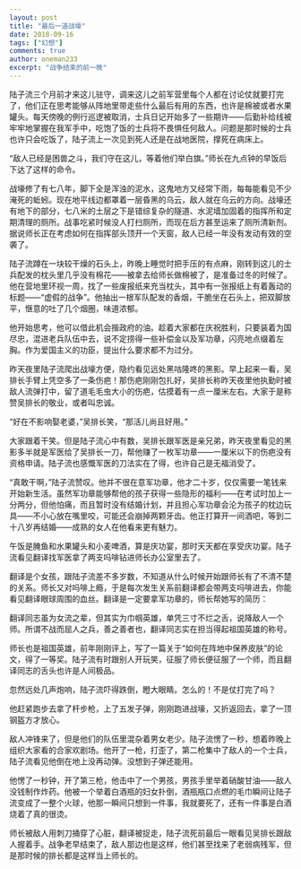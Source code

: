 ```yaml
---
layout: post
title: "最后一道战壕"
date: 2018-09-16
tags: ["幻想"]
comments: true
author: oneman233
excerpt: "战争结束的前一晚"
---
```


陆子流三个月前才来这儿驻守，调来这儿之前军营里每个人都在讨论仗就要打完了，他们正在思考能够从阵地里带走些什么最后有用的东西，也许是棉被或者水果罐头。每天傍晚的例行巡逻被取消，士兵日记开始多了一些期许——后勤补给线被牢牢地掌握在我军手中，吃饱了饭的士兵将不畏惧任何敌人。问题是那时候的士兵也许只会吃饭了，陆子流上一次见到死人还是在战地医院，撑死在病床上。

“敌人已经是困兽之斗，我们守在这儿，等着他们举白旗。”师长在九点钟的早饭后下达了这样的命令。

战壕修了有七八年，脚下全是浑浊的泥水，这鬼地方又经常下雨，每每能看见不少淹死的蚯蚓。现在地平线边都罩着一层昏黑的乌云，敌人就在乌云的方向。战壕还有地下的部分，七八米的土层之下是错综复杂的隧道、水泥墙加固着的指挥所和定期清理的厕所。战事吃紧时候没人打扫厕所，而现在后方甚至运来了厕所清新剂。据说师长正在考虑如何在指挥部头顶开一个天窗，敌人已经一年没有发动有效的空袭了。

陆子流蹲在一块较干燥的石头上，昨晚上睡觉时把手压的有点麻，刚转到这儿的士兵配发的枕头里几乎没有棉花——被拿去给师长做棉被了，是准备过冬的时候了。他在营地里环视一周，找了一些废报纸来充当枕头，其中有一张报纸上有着轰动的标题——“虚假的战争”。他抽出一根军队配发的香烟，干脆坐在石头上，把双脚放平，惬意的吐了几个烟圈，味道浓郁。

他开始思考，他可以借此机会揩政府的油。趁着大家都在庆祝胜利，只要装着为国尽忠，混进老兵队伍中去，说不定捞得一些补偿金以及军功章，闪亮地点缀着左胸。作为爱国主义的功臣，提出什么要求都不为过分。

昨天夜里陆子流爬出战壕方便，隐约看见远处黑咕隆咚的黑影。早上起来一看，吴排长手臂上凭空多了一条伤疤！那伤疤刚刚包扎好，吴排长称昨天夜里他执勤时被敌人流弹打中，留了道毛毛虫大小的伤疤，估摸着有一点一厘米左右。大家于是称赞吴排长的敬业，或者叫忠诚。

“好在不影响娶老婆，”吴排长笑，“那活儿尚且好用。”

大家跟着干笑。但是陆子流心中有数，吴排长跟军医是亲兄弟，昨天夜里看见的黑影多半就是军医给了吴排长一刀，帮他赚了一枚军功章——一厘米以下的伤疤没有资格申请。陆子流也感慨军医的刀法实在了得，也许自己是无福消受了。

“真敢干啊，”陆子流赞叹。他并不很在意军功章，他才二十岁，仅仅需要一笔钱来开始新生活。虽然军功章能够帮他的孩子获得一些隐形的福利——在考试时加上一分两分，但他怕痛，而且暂时没有结婚计划，并且担心军功章会沦为孩子的枕边玩具——不小心放在嘴里咬，可能还会崩掉两颗牙齿。他正打算开一间酒吧，等到二十八岁再结婚——成熟的女人在他看来更有魅力。

午饭是腌鱼和水果罐头和小麦啤酒，算是庆功宴，那时天天都在享受庆功宴。陆子流看见翻译找军医拿了两支吗啡钻进师长办公室里去了。

翻译是个女孩，跟陆子流差不多岁数，不知道从什么时候开始跟师长有了不清不楚的关系。师长又对吗啡上瘾，于是每次发生关系前翻译都会带两支吗啡进去，你能看见翻译眼球周围的血丝。翻译是一定要拿军功章的，师长帮她写的简历：

翻译同志虽为女流之辈，但其实为巾帼英雄，单凭三寸不烂之舌，说降敌人一个师。所谓不战而屈人之兵，善之善者也，翻译同志实在担当得起祖国英雄的称号。

师长也是祖国英雄，前年刚刚评上，写了一篇关于“如何在阵地中保养皮肤”的论文，得了一等奖。陆子流有时跟别人开玩笑，征服了师长便征服了一个师，而且翻译同志的舌头也许是人间极品。

忽然远处几声炮响，陆子流吓得跌倒，瞪大眼睛。怎么的！不是仗打完了吗？

他赶紧跑步去拿了杆步枪，上了五发子弹，刚刚跑进战壕，又折返回去，拿了一顶钢盔方才放心。

敌人冲锋来了，但是他们的队伍里混杂着男女老少。陆子流愣了一秒，想着昨晚上组织大家看的合家欢剧场。他开了一枪，打歪了，第二枪集中了敌人的一个士兵，陆子流看见他倒在地上没再动弹。没想到子弹还能用。

他愣了一秒钟，开了第三枪，他击中了一个男孩，男孩手里举着硝酸甘油——敌人没钱制作炸药。他被一个举着白酒瓶的妇女扑倒，酒瓶瓶口点燃的毛巾瞬间让陆子流变成了一整个火球，他那一瞬间只想到一件事，我就要死了，还有一件事是白酒烧着了真的很烫。

师长被敌人用刺刀捅穿了心脏，翻译被捉走，陆子流死前最后一眼看见吴排长跟敌人握着手。战争老早结束了，敌人那边也是这样，他们甚至找来了老弱病残军，但是那时候的排长都是这样当上师长的。